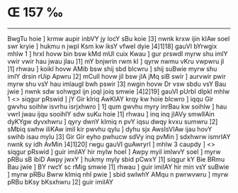 # Œ 157 ‰
---
BwgTu hoie ] krmw aupir inbVY jy locY sBu koie ]3] nwnk krxw ijin
kIAw soeI swr kryie ] hukmu n jwpI Ksm kw iksY vfweI dyie
]4]1]18] gauVI bYrwgix mhlw 1 ] hrxI hovw bin bsw kMd mUl cuix
Kwau ] gur prswdI myrw shu imlY vwir vwir hau jwau jIau ]1] mY
bnjwrin rwm kI ] qyrw nwmu vKru vwpwru jI ]1] rhwau ] koikl hovw
AMib bsw shij sbd bIcwru ] shij suBwie myrw shu imlY drsin rUip
Apwru ]2] mCulI hovw jil bsw jIA jMq siB swir ] aurvwir pwir myrw
shu vsY hau imlaugI bwh pswir ]3] nwgin hovw Dr vsw sbdu vsY Bau
jwie ] nwnk sdw sohwgxI ijn joqI joiq smwie ]4]2]19]
gauVI pUrbI dIpkI mhlw 1 <> siqgur pRswid ]
jY Gir kIriq AwKIAY krqy kw hoie bIcwro ] iqqu Gir gwvhu soihlw
isvrhu isrjxhwro ] 1] qum gwvhu myry inrBau kw soihlw ] hau vwrI jwau
ijqu sooihlY sdw suKu hoie ]1] rhwau ] inq inq jIAVy smwlIAin dyKYgw
dyvxhwru ] qyry dwnY kImiq n pvY iqsu dwqy kvxu sumwru ]2] sMbiq swhw
iliKAw imil kir pwvhu qylu ] dyhu sjx AwsIsVIAw ijau hovY swihb isau
mylu ]3] Gir Gir eyho pwhucw sdVy inq pvMin ] sdxhwrw ismrIAY nwnk
sy idh AvMin ]4]1]20]
rwgu gauVI guAwryrI ] mhlw 3 caupdy ] <> siqgur pRswid ]
guir imilAY hir mylw hoeI ] Awpy myil imlwvY soeI ] myrw pRBu sB
ibiD Awpy jwxY ] hukmy myly sbid pCwxY ]1] siqgur kY Bie BRmu Bau
jwie ] BY rwcY sc rMig smwie ]1] rhwau ] guir imilAY hir min vsY
suBwie ] myrw pRBu Bwrw kImiq nhI pwie ] sbid swlwhY AMqu n pwrwvwru ]
myrw pRBu bKsy bKsxhwru ]2] guir imilAY
####
